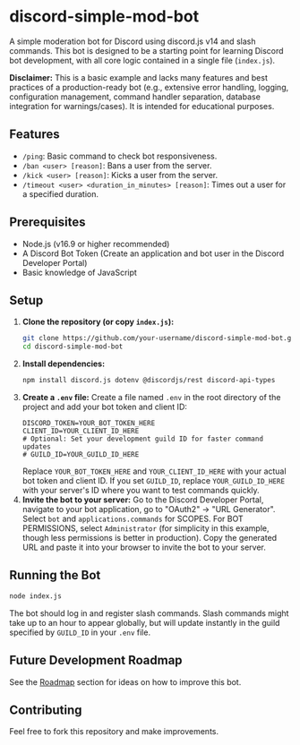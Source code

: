 # discord-simple-mod-bot

A simple moderation bot for Discord using discord.js v14 and slash commands. This bot is designed to be a starting point for learning Discord bot development, with all core logic contained in a single file (`index.js`).

**Disclaimer:** This is a basic example and lacks many features and best practices of a production-ready bot (e.g., extensive error handling, logging, configuration management, command handler separation, database integration for warnings/cases). It is intended for educational purposes.

## Features

*   `/ping`: Basic command to check bot responsiveness.
*   `/ban <user> [reason]`: Bans a user from the server.
*   `/kick <user> [reason]`: Kicks a user from the server.
*   `/timeout <user> <duration_in_minutes> [reason]`: Times out a user for a specified duration.

## Prerequisites

*   Node.js (v16.9 or higher recommended)
*   A Discord Bot Token (Create an application and bot user in the Discord Developer Portal)
*   Basic knowledge of JavaScript

## Setup

1.  **Clone the repository (or copy `index.js`):**
    ```bash
    git clone https://github.com/your-username/discord-simple-mod-bot.git
    cd discord-simple-mod-bot
    ```
2.  **Install dependencies:**
    ```bash
    npm install discord.js dotenv @discordjs/rest discord-api-types
    ```
3.  **Create a `.env` file:**
    Create a file named `.env` in the root directory of the project and add your bot token and client ID:
    ```env
    DISCORD_TOKEN=YOUR_BOT_TOKEN_HERE
    CLIENT_ID=YOUR_CLIENT_ID_HERE
    # Optional: Set your development guild ID for faster command updates
    # GUILD_ID=YOUR_GUILD_ID_HERE
    ```
    Replace `YOUR_BOT_TOKEN_HERE` and `YOUR_CLIENT_ID_HERE` with your actual bot token and client ID. If you set `GUILD_ID`, replace `YOUR_GUILD_ID_HERE` with your server's ID where you want to test commands quickly.
4.  **Invite the bot to your server:**
    Go to the Discord Developer Portal, navigate to your bot application, go to "OAuth2" -> "URL Generator". Select `bot` and `applications.commands` for SCOPES. For BOT PERMISSIONS, select `Administrator` (for simplicity in this example, though less permissions is better in production). Copy the generated URL and paste it into your browser to invite the bot to your server.

## Running the Bot

```bash
node index.js
```

The bot should log in and register slash commands. Slash commands might take up to an hour to appear globally, but will update instantly in the guild specified by `GUILD_ID` in your `.env` file.

## Future Development Roadmap

See the [Roadmap](#roadmap) section for ideas on how to improve this bot.

## Contributing

Feel free to fork this repository and make improvements.
